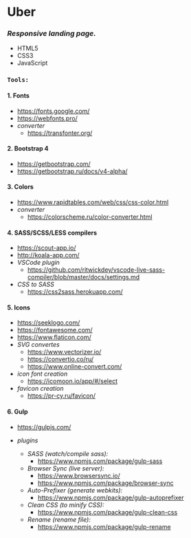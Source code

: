 # **Uber**

### **_Responsive landing page._**

- HTML5
- CSS3
- JavaScript


### **`Tools:`**
#### 1. Fonts
  - https://fonts.google.com/
  - https://webfonts.pro/
  - _converter_
    - https://transfonter.org/

#### 2. Bootstrap 4
- https://getbootstrap.com/
- https://getbootstrap.ru/docs/v4-alpha/

#### 3. Colors
- https://www.rapidtables.com/web/css/css-color.html
- _converter_
  - https://colorscheme.ru/color-converter.html

#### 4. SASS/SCSS/LESS compilers
- https://scout-app.io/
- http://koala-app.com/
- _VSCode plugin_
  - https://github.com/ritwickdey/vscode-live-sass-compiler/blob/master/docs/settings.md
- _CSS to SASS_
  - https://css2sass.herokuapp.com/

#### 5. Icons
- https://seeklogo.com/
- https://fontawesome.com/
- https://www.flaticon.com/
- _SVG convertes_
  - https://www.vectorizer.io/
  - https://convertio.co/ru/
  - https://www.online-convert.com/
- _icon font creation_
  - https://icomoon.io/app/#/select
- _favicon creation_
  - https://pr-cy.ru/favicon/

#### 6. Gulp
- https://gulpjs.com/

- _plugins_
  - _SASS (_watch/compile sass_):_
    - https://www.npmjs.com/package/gulp-sass
  - _Browser Sync (_live server_):_
    - https://www.browsersync.io/
    - https://www.npmjs.com/package/browser-sync
  - _Auto-Prefixer (_generate webkits_):_
    - https://www.npmjs.com/package/gulp-autoprefixer
  - _Clean CSS (_to minify CSS_):_ 
    - https://www.npmjs.com/package/gulp-clean-css
  - _Rename (_rename file_):_ 
    - https://www.npmjs.com/package/gulp-rename
